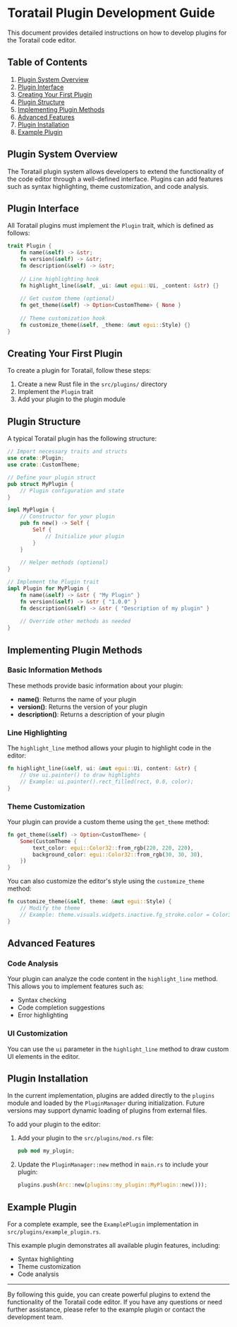 # Toratail Plugin Development Guide

This document provides detailed instructions on how to develop plugins for the Toratail code editor.

## Table of Contents
1. [Plugin System Overview](#plugin-system-overview)
2. [Plugin Interface](#plugin-interface)
3. [Creating Your First Plugin](#creating-your-first-plugin)
4. [Plugin Structure](#plugin-structure)
5. [Implementing Plugin Methods](#implementing-plugin-methods)
6. [Advanced Features](#advanced-features)
7. [Plugin Installation](#plugin-installation)
8. [Example Plugin](#example-plugin)

## Plugin System Overview

The Toratail plugin system allows developers to extend the functionality of the code editor through a well-defined interface. Plugins can add features such as syntax highlighting, theme customization, and code analysis.

## Plugin Interface

All Toratail plugins must implement the `Plugin` trait, which is defined as follows:

```rust
trait Plugin {
    fn name(&self) -> &str;
    fn version(&self) -> &str;
    fn description(&self) -> &str;
    
    // Line highlighting hook
    fn highlight_line(&self, _ui: &mut egui::Ui, _content: &str) {}
    
    // Get custom theme (optional)
    fn get_theme(&self) -> Option<CustomTheme> { None }
    
    // Theme customization hook
    fn customize_theme(&self, _theme: &mut egui::Style) {}
}
```

## Creating Your First Plugin

To create a plugin for Toratail, follow these steps:

1. Create a new Rust file in the `src/plugins/` directory
2. Implement the `Plugin` trait
3. Add your plugin to the plugin module

## Plugin Structure

A typical Toratail plugin has the following structure:

```rust
// Import necessary traits and structs
use crate::Plugin;
use crate::CustomTheme;

// Define your plugin struct
pub struct MyPlugin {
    // Plugin configuration and state
}

impl MyPlugin {
    // Constructor for your plugin
    pub fn new() -> Self {
        Self {
            // Initialize your plugin
        }
    }
    
    // Helper methods (optional)
}

// Implement the Plugin trait
impl Plugin for MyPlugin {
    fn name(&self) -> &str { "My Plugin" }
    fn version(&self) -> &str { "1.0.0" }
    fn description(&self) -> &str { "Description of my plugin" }
    
    // Override other methods as needed
}
```

## Implementing Plugin Methods

### Basic Information Methods

These methods provide basic information about your plugin:

- **name()**: Returns the name of your plugin
- **version()**: Returns the version of your plugin
- **description()**: Returns a description of your plugin

### Line Highlighting

The `highlight_line` method allows your plugin to highlight code in the editor:

```rust
fn highlight_line(&self, ui: &mut egui::Ui, content: &str) {
    // Use ui.painter() to draw highlights
    // Example: ui.painter().rect_filled(rect, 0.0, color);
}
```

### Theme Customization

Your plugin can provide a custom theme using the `get_theme` method:

```rust
fn get_theme(&self) -> Option<CustomTheme> {
    Some(CustomTheme {
        text_color: egui::Color32::from_rgb(220, 220, 220),
        background_color: egui::Color32::from_rgb(30, 30, 30),
    })
}
```

You can also customize the editor's style using the `customize_theme` method:

```rust
fn customize_theme(&self, theme: &mut egui::Style) {
    // Modify the theme
    // Example: theme.visuals.widgets.inactive.fg_stroke.color = Color32::WHITE;
}
```

## Advanced Features

### Code Analysis

Your plugin can analyze the code content in the `highlight_line` method. This allows you to implement features such as:
- Syntax checking
- Code completion suggestions
- Error highlighting

### UI Customization

You can use the `ui` parameter in the `highlight_line` method to draw custom UI elements in the editor.

## Plugin Installation

In the current implementation, plugins are added directly to the `plugins` module and loaded by the `PluginManager` during initialization. Future versions may support dynamic loading of plugins from external files.

To add your plugin to the editor:

1. Add your plugin to the `src/plugins/mod.rs` file:
   ```rust
   pub mod my_plugin;
   ```

2. Update the `PluginManager::new` method in `main.rs` to include your plugin:
   ```rust
   plugins.push(Arc::new(plugins::my_plugin::MyPlugin::new()));
   ```

## Example Plugin

For a complete example, see the `ExamplePlugin` implementation in `src/plugins/example_plugin.rs`.

This example plugin demonstrates all available plugin features, including:
- Syntax highlighting
- Theme customization
- Code analysis

---

By following this guide, you can create powerful plugins to extend the functionality of the Toratail code editor. If you have any questions or need further assistance, please refer to the example plugin or contact the development team.